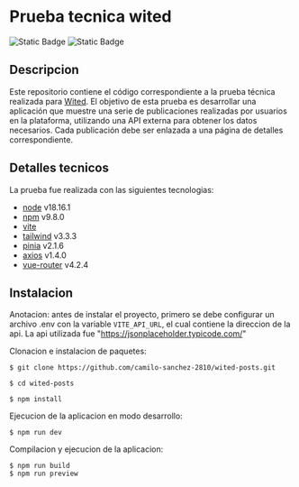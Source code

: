 # Prueba tecnica wited

![Static Badge](https://img.shields.io/badge/node_version-18.16.1-44cc44)
![Static Badge](https://img.shields.io/badge/npm_version-9.8.0-4444cc)

## Descripcion

Este repositorio contiene el código correspondiente a la prueba técnica realizada para [Wited](https://www.wited.com/). El objetivo de esta prueba es desarrollar una aplicación que muestre una serie de publicaciones realizadas por usuarios en la plataforma, utilizando una API externa para obtener los datos necesarios. Cada publicación debe ser enlazada a una página de detalles correspondiente.

## Detalles tecnicos

La prueba fue realizada con las siguientes tecnologias:

- [node](https://nodejs.org/) v18.16.1
- [npm](https://www.npmjs.com/) v9.8.0
- [vite](https://vitejs.dev/)
- [tailwind](https://tailwindcss.com/) v3.3.3
- [pinia](https://pinia.vuejs.org/) v2.1.6
- [axios](https://axios-http.com/) v1.4.0
- [vue-router](https://router.vuejs.org/) v4.2.4

## Instalacion

Anotacion: antes de instalar el proyecto, primero se debe configurar un archivo .env con la variable `VITE_API_URL`, el cual contiene la direccion de la api. La api utilizada fue "https://jsonplaceholder.typicode.com/"

Clonacion e instalacion de paquetes:

```
$ git clone https://github.com/camilo-sanchez-2810/wited-posts.git

$ cd wited-posts

$ npm install
```

Ejecucion de la aplicacion en modo desarrollo:

```
$ npm run dev
```

Compilacion y ejecucion de la aplicacion:

```
$ npm run build
$ npm run preview
```